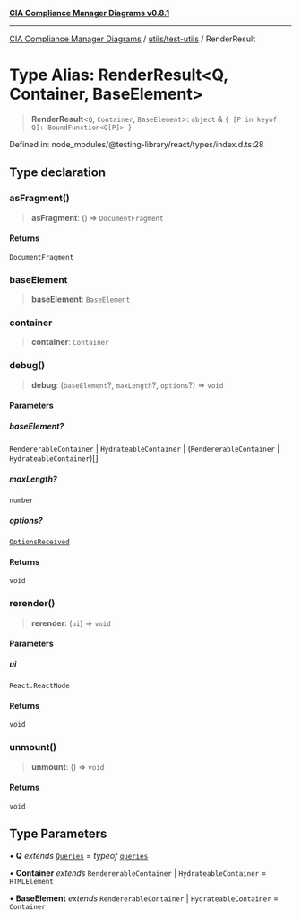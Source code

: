 [**CIA Compliance Manager Diagrams v0.8.1**](../../../README.md)

***

[CIA Compliance Manager Diagrams](../../../modules.md) / [utils/test-utils](../README.md) / RenderResult

# Type Alias: RenderResult\<Q, Container, BaseElement\>

> **RenderResult**\<`Q`, `Container`, `BaseElement`\>: `object` & `{ [P in keyof Q]: BoundFunction<Q[P]> }`

Defined in: node\_modules/@testing-library/react/types/index.d.ts:28

## Type declaration

### asFragment()

> **asFragment**: () => `DocumentFragment`

#### Returns

`DocumentFragment`

### baseElement

> **baseElement**: `BaseElement`

### container

> **container**: `Container`

### debug()

> **debug**: (`baseElement`?, `maxLength`?, `options`?) => `void`

#### Parameters

##### baseElement?

`RendererableContainer` | `HydrateableContainer` | (`RendererableContainer` \| `HydrateableContainer`)[]

##### maxLength?

`number`

##### options?

[`OptionsReceived`](../namespaces/prettyFormat/type-aliases/OptionsReceived.md)

#### Returns

`void`

### rerender()

> **rerender**: (`ui`) => `void`

#### Parameters

##### ui

`React.ReactNode`

#### Returns

`void`

### unmount()

> **unmount**: () => `void`

#### Returns

`void`

## Type Parameters

• **Q** *extends* [`Queries`](../interfaces/Queries.md) = *typeof* [`queries`](../namespaces/queries/README.md)

• **Container** *extends* `RendererableContainer` \| `HydrateableContainer` = `HTMLElement`

• **BaseElement** *extends* `RendererableContainer` \| `HydrateableContainer` = `Container`
